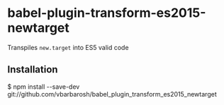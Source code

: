 # babel-plugin-transform-es2015-newtarget

Transpiles `new.target` into ES5 valid code

## Installation

$ npm install --save-dev git://github.com/vbarbarosh/babel_plugin_transform_es2015_newtarget
